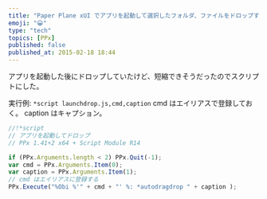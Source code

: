 ```yaml
---
title: "Paper Plane xUI でアプリを起動して選択したフォルダ、ファイルをドロップする #PPx"
emoji: "😀"
type: "tech"
topics: [PPx]
published: false
published_at: 2015-02-18 18:44
---
```

アプリを起動した後にドロップしていたけど、短縮できそうだったのでスクリプトにした。

実行例: `*script launchdrop.js,cmd,caption`
cmd はエイリアスで登録しておく。
caption はキャプション。

```js:launchdrop.js
//!*script
// アプリを起動してドロップ
// PPx 1.41+2 x64 + Script Module R14

if (PPx.Arguments.length < 2) PPx.Quit(-1);
var cmd = PPx.Arguments.Item(0);
var caption = PPx.Arguments.Item(1);
// cmd はエイリアスに登録する
PPx.Execute("%Obi %'" + cmd + "' %: *autodragdrop " + caption );
```

